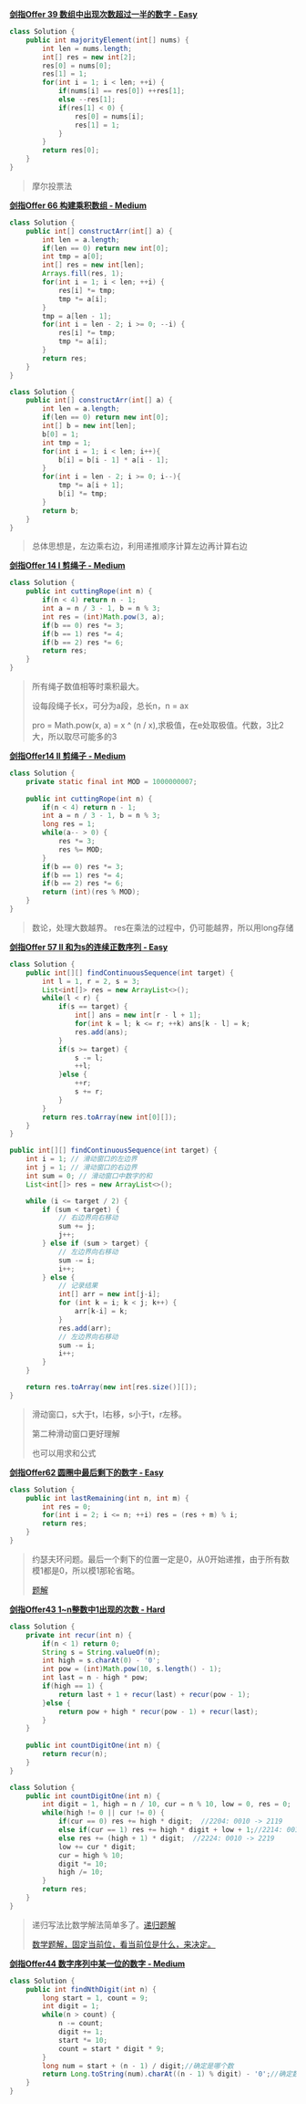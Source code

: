 **[剑指Offer 39 数组中出现次数超过一半的数字 - Easy](https://leetcode-cn.com/problems/shu-zu-zhong-chu-xian-ci-shu-chao-guo-yi-ban-de-shu-zi-lcof/)**

```java
class Solution {
    public int majorityElement(int[] nums) {
        int len = nums.length;
        int[] res = new int[2];
        res[0] = nums[0];
        res[1] = 1;
        for(int i = 1; i < len; ++i) {
            if(nums[i] == res[0]) ++res[1];
            else --res[1];
            if(res[1] < 0) {
                res[0] = nums[i];
                res[1] = 1;
            }
        }
        return res[0];
    }
}
```

> 摩尔投票法



**[剑指Offer 66 构建乘积数组 - Medium](https://leetcode-cn.com/problems/gou-jian-cheng-ji-shu-zu-lcof/)**

```java
class Solution {
    public int[] constructArr(int[] a) {
        int len = a.length;
        if(len == 0) return new int[0];
        int tmp = a[0];
        int[] res = new int[len];
        Arrays.fill(res, 1);
        for(int i = 1; i < len; ++i) {
            res[i] *= tmp;
            tmp *= a[i];
        }
        tmp = a[len - 1];
        for(int i = len - 2; i >= 0; --i) {
            res[i] *= tmp;
            tmp *= a[i];
        }
        return res;
    }
}

class Solution {
    public int[] constructArr(int[] a) {
        int len = a.length;
        if(len == 0) return new int[0];
        int[] b = new int[len];
        b[0] = 1;
        int tmp = 1;
        for(int i = 1; i < len; i++){
            b[i] = b[i - 1] * a[i - 1];
        }
        for(int i = len - 2; i >= 0; i--){
            tmp *= a[i + 1];
            b[i] *= tmp;
        }
        return b;
    }
}
```

> 总体思想是，左边乘右边，利用递推顺序计算左边再计算右边





**[剑指Offer 14 I 剪绳子 - Medium](https://leetcode-cn.com/problems/jian-sheng-zi-lcof/)**

```java
class Solution {
    public int cuttingRope(int n) {
        if(n < 4) return n - 1;
        int a = n / 3 - 1, b = n % 3;
        int res = (int)Math.pow(3, a);
        if(b == 0) res *= 3;
        if(b == 1) res *= 4;
        if(b == 2) res *= 6;
        return res;
    }
}
```

> 所有绳子数值相等时乘积最大。
>
> 设每段绳子长x，可分为a段，总长n，n = ax
>
> pro = Math.pow(x, a) = x ^ (n / x),求极值，在e处取极值。代数，3比2大，所以取尽可能多的3





**[剑指Offer14 II 剪绳子 - Medium](https://leetcode-cn.com/problems/jian-sheng-zi-ii-lcof/)**

```java
class Solution {
    private static final int MOD = 1000000007;
    
    public int cuttingRope(int n) {
        if(n < 4) return n - 1;
        int a = n / 3 - 1, b = n % 3;
        long res = 1;
        while(a-- > 0) {
            res *= 3;
            res %= MOD;
        }
        if(b == 0) res *= 3;
        if(b == 1) res *= 4;
        if(b == 2) res *= 6;
        return (int)(res % MOD);
    }
}
```

> 数论，处理大数越界。 res在乘法的过程中，仍可能越界，所以用long存储



**[剑指Offer 57 II 和为s的连续正数序列 - Easy](https://leetcode-cn.com/problems/he-wei-sde-lian-xu-zheng-shu-xu-lie-lcof/)**

```java
class Solution {
    public int[][] findContinuousSequence(int target) {
        int l = 1, r = 2, s = 3;
        List<int[]> res = new ArrayList<>();
        while(l < r) {
            if(s == target) {
                int[] ans = new int[r - l + 1];
                for(int k = l; k <= r; ++k) ans[k - l] = k;
                res.add(ans);
            }
            if(s >= target) {
                s -= l;
                ++l;
            }else {
                ++r;
                s += r;
            }
        }
        return res.toArray(new int[0][]);
    }
}

public int[][] findContinuousSequence(int target) {
    int i = 1; // 滑动窗口的左边界
    int j = 1; // 滑动窗口的右边界
    int sum = 0; // 滑动窗口中数字的和
    List<int[]> res = new ArrayList<>();

    while (i <= target / 2) {
        if (sum < target) {
            // 右边界向右移动
            sum += j;
            j++;
        } else if (sum > target) {
            // 左边界向右移动
            sum -= i;
            i++;
        } else {
            // 记录结果
            int[] arr = new int[j-i];
            for (int k = i; k < j; k++) {
                arr[k-i] = k;
            }
            res.add(arr);
            // 左边界向右移动
            sum -= i;
            i++;
        }
    }

    return res.toArray(new int[res.size()][]);
}

```

> 滑动窗口，s大于t，l右移，s小于t，r左移。
>
> 第二种滑动窗口更好理解
>
> 也可以用求和公式





**[剑指Offer62 圆圈中最后剩下的数字 - Easy](https://leetcode-cn.com/problems/yuan-quan-zhong-zui-hou-sheng-xia-de-shu-zi-lcof/)**

```java
class Solution {
    public int lastRemaining(int n, int m) {
        int res = 0;
        for(int i = 2; i <= n; ++i) res = (res + m) % i;
        return res;
    }
}
```

> 约瑟夫环问题。最后一个剩下的位置一定是0，从0开始递推，由于所有数模1都是0，所以模1那轮省略。
>
> [题解](https://leetcode-cn.com/problems/yuan-quan-zhong-zui-hou-sheng-xia-de-shu-zi-lcof/solution/javajie-jue-yue-se-fu-huan-wen-ti-gao-su-ni-wei-sh/)



**[剑指Offer43 1~n整数中1出现的次数 - Hard](https://leetcode-cn.com/problems/1nzheng-shu-zhong-1chu-xian-de-ci-shu-lcof/)**

```java
class Solution {
    private int recur(int n) {
        if(n < 1) return 0;
        String s = String.valueOf(n);
        int high = s.charAt(0) - '0';
        int pow = (int)Math.pow(10, s.length() - 1);
        int last = n - high * pow;
        if(high == 1) {
            return last + 1 + recur(last) + recur(pow - 1);
        }else {
            return pow + high * recur(pow - 1) + recur(last);
        }
    }
    
    public int countDigitOne(int n) {
        return recur(n);
    }
}

class Solution {
    public int countDigitOne(int n) {
        int digit = 1, high = n / 10, cur = n % 10, low = 0, res = 0;
        while(high != 0 || cur != 0) {
            if(cur == 0) res += high * digit;  //2204: 0010 -> 2119
            else if(cur == 1) res += high * digit + low + 1;//2214: 0010 -> 2214
            else res += (high + 1) * digit;  //2224: 0010 -> 2219
            low += cur * digit;
            cur = high % 10;
            digit *= 10;
            high /= 10;
        }
        return res;
    }
}
```

> 递归写法比数学解法简单多了。[递归题解](https://leetcode-cn.com/problems/1nzheng-shu-zhong-1chu-xian-de-ci-shu-lcof/solution/javadi-gui-by-xujunyi/)
>
> [数学题解，固定当前位，看当前位是什么，来决定。](https://leetcode-cn.com/problems/1nzheng-shu-zhong-1chu-xian-de-ci-shu-lcof/solution/mian-shi-ti-43-1n-zheng-shu-zhong-1-chu-xian-de-2/)



**[剑指Offer44 数字序列中某一位的数字 - Medium](https://leetcode-cn.com/problems/shu-zi-xu-lie-zhong-mou-yi-wei-de-shu-zi-lcof/)**

```java
class Solution {
    public int findNthDigit(int n) {
        long start = 1, count = 9;
        int digit = 1;
        while(n > count) {
            n -= count;
            digit += 1;
            start *= 10;
            count = start * digit * 9;
        }
        long num = start + (n - 1) / digit;//确定是哪个数
        return Long.toString(num).charAt((n - 1) % digit) - '0';//确定数的哪一位
    }
}
```

